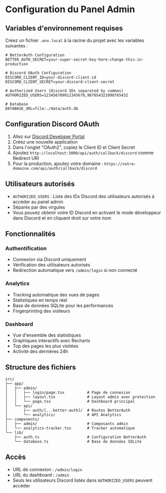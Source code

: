# Configuration du Panel Admin

## Variables d'environnement requises

Créez un fichier `.env.local` à la racine du projet avec les variables suivantes :

```env
# BetterAuth Configuration
BETTER_AUTH_SECRET=your-super-secret-key-here-change-this-in-production

# Discord OAuth Configuration
DISCORD_CLIENT_ID=your-discord-client-id
DISCORD_CLIENT_SECRET=your-discord-client-secret

# Authorized Users (Discord IDs separated by commas)
AUTHORIZED_USERS=123456789012345678,987654321098765432

# Database
DATABASE_URL=file:./data/auth.db
```

## Configuration Discord OAuth

1. Allez sur [Discord Developer Portal](https://discord.com/developers/applications)
2. Créez une nouvelle application
3. Dans l'onglet "OAuth2", copiez le Client ID et Client Secret
4. Ajoutez `http://localhost:3000/api/auth/callback/discord` comme Redirect URI
5. Pour la production, ajoutez votre domaine : `https://votre-domaine.com/api/auth/callback/discord`

## Utilisateurs autorisés

- `AUTHORIZED_USERS` : Liste des IDs Discord des utilisateurs autorisés à accéder au panel admin
- Séparés par des virgules
- Vous pouvez obtenir votre ID Discord en activant le mode développeur dans Discord et en cliquant droit sur votre nom

## Fonctionnalités

### Authentification
- Connexion via Discord uniquement
- Vérification des utilisateurs autorisés
- Redirection automatique vers `/admin/login` si non connecté

### Analytics
- Tracking automatique des vues de pages
- Statistiques en temps réel
- Base de données SQLite pour les performances
- Fingerprinting des visiteurs

### Dashboard
- Vue d'ensemble des statistiques
- Graphiques interactifs avec Recharts
- Top des pages les plus visitées
- Activité des dernières 24h

## Structure des fichiers

```
src/
├── app/
│   ├── admin/
│   │   ├── login/page.tsx          # Page de connexion
│   │   ├── layout.tsx              # Layout admin avec protection
│   │   └── page.tsx                # Dashboard principal
│   └── api/
│       ├── auth/[...better-auth]/  # Routes BetterAuth
│       └── analytics/              # API Analytics
├── components/
│   ├── admin/                      # Composants admin
│   └── analytics-tracker.tsx       # Tracker automatique
└── lib/
    ├── auth.ts                     # Configuration BetterAuth
    └── database.ts                 # Base de données SQLite
```

## Accès

- URL de connexion : `/admin/login`
- URL du dashboard : `/admin`
- Seuls les utilisateurs Discord listés dans `AUTHORIZED_USERS` peuvent accéder
